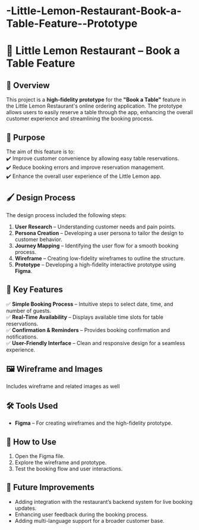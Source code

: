 # -Little-Lemon-Restaurant-Book-a-Table-Feature--Prototype
# 🍋 Little Lemon Restaurant – Book a Table Feature

## 📱 Overview
This project is a **high-fidelity prototype** for the **"Book a Table"** feature in the Little Lemon Restaurant's online ordering application. The prototype allows users to easily reserve a table through the app, enhancing the overall customer experience and streamlining the booking process.

## 🎯 Purpose
The aim of this feature is to:  
✔️ Improve customer convenience by allowing easy table reservations.  
✔️ Reduce booking errors and improve reservation management.  
✔️ Enhance the overall user experience of the Little Lemon app.  

## 🖌️ Design Process
The design process included the following steps:  
1. **User Research** – Understanding customer needs and pain points.  
2. **Persona Creation** – Developing a user persona to tailor the design to customer behavior.  
3. **Journey Mapping** – Identifying the user flow for a smooth booking process.  
4. **Wireframe** – Creating low-fidelity wireframes to outline the structure.  
5. **Prototype** – Developing a high-fidelity interactive prototype using **Figma**.  

## 🌟 Key Features
✅ **Simple Booking Process** – Intuitive steps to select date, time, and number of guests.  
✅ **Real-Time Availability** – Displays available time slots for table reservations.  
✅ **Confirmation & Reminders** – Provides booking confirmation and notifications.  
✅ **User-Friendly Interface** – Clean and responsive design for a seamless experience.  

## 🖼️ Wireframe and Images
Includes wireframe and related images as well

## 🛠️ Tools Used
- **Figma** – For creating wireframes and the high-fidelity prototype.  

## 🚀 How to Use
1. Open the Figma file.  
2. Explore the wireframe and prototype.  
3. Test the booking flow and user interactions.  

## 📢 Future Improvements
- Adding integration with the restaurant’s backend system for live booking updates.  
- Enhancing user feedback during the booking process.  
- Adding multi-language support for a broader customer base.
